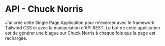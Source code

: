 # API - Chuck Norris

J'ai crée cette Single Page Application pour m'exercer avec le framework Tailwind CSS et avec la manipulation d'API REST. Le but de cette application est de générer une blague sur Chuck Norris à chaque fois que la page est rechargée.